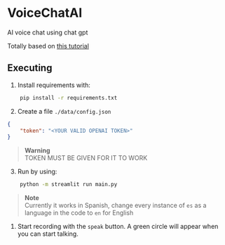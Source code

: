 # VoiceChatAI
AI voice chat using chat gpt

Totally based on [this tutorial](https://levelup.gitconnected.com/i-created-a-voice-chatbot-powered-by-chatgpt-api-here-is-how-6302d555b949)

## Executing

1. Install requirements with:
```sh
    pip install -r requirements.txt
```

2. Create a file `./data/config.json`
```json
{
    "token": "<YOUR VALID OPENAI TOKEN>"
}
```
> **Warning**  
> TOKEN MUST BE GIVEN FOR IT TO WORK

3. Run by using:
```sh
    python -m streamlit run main.py
```
> **Note**  
> Currently it works in Spanish, change every instance of `es` as a language in the code to `en` for English

1. Start recording with the `speak` button. A green circle will appear when you can start talking.